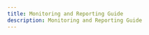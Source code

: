 ```yaml
---
title: Monitoring and Reporting Guide
description: Monitoring and Reporting Guide
---
```

<!--
# Chapter 2: Auditing and Reporting

Reports are a key tool for monitoring the health of the RadiantOne service and should be
generated frequently to understand the performance and load on the server and audit the
activity (who is doing what and when). RadiantOne includes three default types of basic reports:
Access, Audit and Group Audit. This section describes the report settings, content of these
reports, and recommendations on report usage.

## Recommendations for Auditing and Reporting

There are four recommendations for auditing and reporting:

- To analyze/debug a problem
- To periodically monitor the health of the RadiantOne service
- To audit client activity of RadiantOne (who is connecting, doing what, and when)
- To audit configuration changes to RadiantOne

The following sections describe each recommendation in more details.

>[!warning] The scenarios provided below are general guidelines and entirely optional. You should generate reports as often as required for your deployment.

### Analyzing Problems

If consumers of the RadiantOne service are experiencing problems (time-consuming logins, expected information not being returned...etc.), the access report can be helpful in pinpointing
what is happening on the server and diagnosing the problem.

The instructions in this section assume the following:

- The RadiantOne server log level has been set to a minimum of Info.
- The access log content is relevant (captures the period of time where consumers are seeing issues).
- All operations are configured to be included in the report.
- RadiantOne is configured to log to CSV (on the Settings Tab > Logs section > Server Logs, make sure the CSV Output format option is checked on the right side).

#### Starting the Log to Database Utility

The Log2DB settings can be managed from the Main Control Panel > Settings Tab > Reporting Section > Log2DB Settings sub-section.

After confirming the proper configuration, start the Log2DB Utility. On Windows platforms,
execute <RLI_HOME>/bin/runAccessLog2DB.bat <path to AccessLog2DBconfig.properties
file>. On UNIX platforms, execute runAccessLog2DB.sh <path to
AccessLog2DBconfig.properties file>. The AccessLog2DBconfig.properties file is in
<RLI_HOME>/config/log2db.

The Log2DB utility writes the access log information into a database. After, generate the Access
Report from the Main Control Panel -> Settings Tab -> Reporting section -> Access Log Report
sub-section. On the right side, click on the Generate Report button. The report can be found in
the location indicated in the Output Location parameter which is <RLI_HOME>/reporting-
birt/reports by default. If RadiantOne is deployed in a cluster, you can generate a single report
that aggregates statistics from all nodes in the cluster. For more information on configuring and
generating an Access Log report, see [Access Log Report Settings](#access-log-report-settings) and [Access Log Report](#access-log-report).

The summary section provides you with valuable information regarding how long operations are
taking and a summary of error codes found. In the detailed section of the report, you will find
specific entries from the log that match either a certain error code and/or exceed a response
time threshold. This information can be the starting point for further investigation and pinpoints
the location in the access log (by searching for the exact connection and operation numbers
associated with a specific operation) where the issue occurred. Sometimes, examining the
activity prior to an error can help in determining the cause of a problem.

### Monitoring the Health of the RadiantOne Service

It is typically recommended to monitor the health of the RadiantOne service over a one week period at least once a month. Pay close attention to the configured access log rotation schedule
to ensure no log content is missed (if applicable for your reports). The access log can be configured to roll over based on a configured size.

At the end of the reporting period, you can generate the Access Report from the Main Control Panel > Settings Tab > Reporting section > Access Log Report sub-section. On the right side,
click the Generate Report button. The report can be found in the location indicated in the Output Location parameter which is <RLI_HOME>/reporting-birt/reports by default.

The summary section provides you with valuable information regarding how long operations are
taking and a summary of error codes found. If these numbers are not as expected, they may
indicate areas where tuning is required. In the detailed section of the report, you will find specific
entries from the log that match either a certain error code and/or exceed a response time
threshold. With this information, you can search the exact log file location for more information
about the request that exceeded the response time. For example, if search operations are
consistently slow to respond against a certain branch in the RadiantOne namespace this could
indicate that a cache should be configured for this branch.

### Auditing RadiantOne Configuration Changes

To log configuration changes made through command line, using the vdsconfig utility, enable
config logging with the following steps:


>[!warning] these steps require downtime since all services must be stopped. If RadiantOne is deployed in a cluster, perform the following steps on each node.

1. Stop all RadiantOne services including ZooKeeper.
2. Edit <RLI_HOME>\config\advanced\features.properties and set:
    vdsconfig.logging.enabled=true
3. Restart ZooKeeper.
4. Restart all needed RadiantOne services.

Configuration changes are logged in: <RLI_HOME>/logs/vdsconfig.log

### Auditing RadiantOne Client Activity

It is typically recommended to audit RadiantOne client activity over a one-week period at least once a month.

Pay close attention to the configured access log rotation schedule to ensure no log content is missed (if applicable for your reports). The access log may be configured to roll over based on a
configured size.

You can generate the Audit Report from the Main Control Panel > Settings Tab > Reporting section > Audit Report sub-section. On the right side, click the Generate Report button. The
report can be found in the location indicated in the Output Location parameter which is <RLI_HOME>/reporting-birt/reports by default. If RadiantOne is deployed in a cluster, you can
generate a single report that aggregates statistics from all nodes in the cluster. For more information on configuring and generating an audit report, see [Audit Report Settings](#audit-report-settings) and [Audit Report](#audit-report).

>[!warning] you can also audit user activity and have the report sorted by
groups. The [Group Audit Report](#group-audit-report) is similar in output to the Audit Report. The only difference being the report categorizes user activity based on groups.

The session information is listed at the top of a section followed by the user DN that performed
the operations. Next to the user DN is a table consisting of all types of operations performed by
the user in addition to the total number of times that type of operation was performed. This
information allows you to monitor who is accessing the RadiantOne service and when, in
addition to what operations they are performing. This can help pinpoint undesirable access.

### Maintaining the Log Database

It is important to note that there is no built-in maintenance of the log database. The database
administrator responsible for the database chosen to store the log content should maintain the
database table as needed (the amount of log content stored in the database depends on
frequency the Log2DB utility is run and the activity against RadiantOne). This includes things
like sizing the table properly for log history it should store, clearing the old log content from the
table when it is no longer needed...etc.

>[!note] For assistance with establishing log maintenance and a reporting program, please contact Radiant Logic for professional services.

## Configuration

The reports are built on top of the capability of RadiantOne to store the access log content into a
database table. RadiantOne uses a separate utility named Log2DB to log into a database. There are four configuration settings that need to be considered. The [Log2DB settings](#log2db-settings), the [Access Report settings](#access-log-report-settings), the [Audit Report settings](#audit-report-settings), and the [Group Audit Report settings](#group-audit-report-settings). These are described in this section.

>[!warning] the database associated with the Log2DB settings must be running in order start the Log2DB Utility.

### Log2DB Settings

The database that houses the table which contains the RadiantOne access log content may be in any database server you choose. The default settings leverage a Derby database that is
included with RadiantOne. These settings are described below and are located on the Main Control Panel > Settings Tab > Reporting section > [Log2DB Settings](#log2db-settings) sub-section.

>[!warning] if you plan on using the RadiantOne [default report generation](#generating-reports),
then the log2db database must be Microsoft SQL Server, Oracle, Derby or PostgreSQL.

The default configuration file for logging to a database is:
<RLI_HOME>/config/log2db/AccessLog2DBconfig.properties

This properties file contains the connection information to the database where you want to store
the log table and the settings are described below.

Database Settings
The following settings are related to the database that stores the table containing the access log
contents.

- **Database Datasource**
<br>The name of the data source associated with the database server that will store the log content.
- Table Name
<br>The table name that will store the log contents.
- Mode (either Truncate or Append)
<br>When you start the log process, if you are in truncate mode, it empties the contents of the log table before anything new gets added. If you are using append mode, then the new log content is appended at the end of the table (rows are added).
- Table Creation
<br>Enter the appropriate create table syntax for the type of database you want to use. If you want to create the table on your own, then you can leave this parameter blank.

>[!warning] By default, the FILTER field in the table only allows 255 characters. If you are expecting client queries containing filters longer than 255 characters, edit the length accordingly in the create table statement and recreate the log table. Otherwise, any request from clients containing a filter longer than 255 characters is not logged into the database table by RadiantOne.

- Testing the Connection
<br>Click the Test Connection button to verify the connection to the database is working.
- Creating the Table
If the table that will store the access log content does not exist, use the Create Table Button to create it. Verify that the create table statement listed in the Table Creation parameter is accurate. You can also execute
<RLI_HOME>\bin\advanced\runCreateAccessLogTable.bat
(runCreateAccessLogTable.sh on UNIX) to create the log table in the database.
- Index Creation
<br>To create the indexes for the log table, click the Create Index button.
- Emptying the Table
<br>To delete the contents of the log table, click the Empty Table button.
- Dropping the Table
<br>To delete the log table itself, click the Drop Table button

Rules

The rules associated with logging to the database can be seen in the <RLI_HOME>/config/log2db/AccessLog2DBconfig.properties file and are based on regular expression.

- Mapping – indicates the format of the log that is parsed and reported on.
- Pattern – indicates the regular expression that is associated with the mapping.

Log Output Format

On the Main Control Panel > Settings tab > Logs section, select Access Logs. On the right side, check the CSV output format and click **Save**.

![An image showing ](Media/Image2.1.jpg)

Figure 2. 1 : CSV Selected as Log Output Format

### Access Log Report Settings

The access log report settings are located on the Main Control Panel > Settings Tab > Reporting section -> Access Log Report sub-section. The default configuration file for the
access log report properties is: <RLI_HOME>/config/log2db/ReportConfig.properties. This properties file contains the information about what to include in the Access Report and the
settings are described below.

Type of Chart

These settings indicate the type of chart and logo to be used in the report. There are three types
of charts possible for the Access Report.

- Pie - A circular chart divided into triangular areas proportional to the percentages of
the whole.
- Bar - A chart with rectangular bars with lengths proportional to the values that they
represent.
- Line - Chart that displays information as a series of data points connected by straight segments.

Logo for Report

Browse to the picture that should be included at the top left corner of the report (if any).

Types of Operations

The operations that appear in the access report are: bind, base search, one level search, sub
tree search, add, modify, compare, and delete.

For each operation, you can set response time intervals, thresholds and error codes to report
on. Each of these parameters is described below. To set these parameters, select the type of
operation, and click the Edit button.

Response Time Intervals
Per operation type, you can specify the time intervals to be used as a basis for reporting
how long operations are taking to finish.

These values are in milliseconds (ms) and each interval is separated with a comma. There are five default intervals defined:
[0, 10], [11, 100], [101, 1000], [1001, 10000] and [10000, infinity].

For each interval, the report indicates how many operations (with the associated percentage) lasted between 0ms and 10ms, how many operations lasted between 11ms
and 100ms, how many operations lasted between 101ms and 1000ms, etc.

This is a good way to get an overall idea about the performance of the RadiantOne service
for handling specific types of operations.

Response Time Thresholds
Per operation type, you can specify that any operation that exceeds a specified response
time, is included in the report. Include the maximum amount of time (in milliseconds) that a
response should not exceed.

>[!note] If the check box is not checked for the Response Time Exceeding
parameter, then nothing is reported for this kind of operation.

Error Codes to Report
Per operation type you can indicate certain error codes to include in the report. Enter the
specific error codes you are concerned about.

>[!note] If the check box is not checked for the Error Codes to Report parameter,
then nothing is reported for this kind of operation.

### Audit Report Settings

The audit report settings are located on the Main Control Panel -> Settings Tab > Reporting section > Audit Report sub-section. The default configuration file for the audit report properties
is: <RLI_HOME>/config/log2db/AuditConfig.properties. This properties file contains the information about what to include in the Audit Report and the settings are described below.

Logo for Report

Browse to the picture that should be included at the top left corner of the report (if any).

Types of Operations

The types of operations to be included in the audit report should be checked. The options are as
follows:

- Bind – LDAP bind (authentication) requests received by RadiantOne.
- Add – Add entry requests received by RadiantOne.
- Modify – Update entry requests received by RadiantOne.
- Search – Search (base, one-level, sub-tree) requests received by RadiantOne.
- Delete – Delete requests received by RadiantOne.
- Compare – Compare requests received by RadiantOne.

### Group Audit Report Settings

The group audit report settings are located on the Main Control Panel > Settings Tab > Reporting section -> Group Audit Report sub-section. The default configuration file for the audit
report properties is: <RLI_HOME>/config/log2db/GroupAuditConfig.properties. This properties file contains the information about what to include in the Group Audit Report and the settings
are described below.

Logo for Report

Enter the path to the picture that should be included at the top left corner of the report (if any).

Types of Operations

The types of operations to be included in the group audit report should be checked. The options are as follows:

- Bind – LDAP bind (authentication) requests received by RadiantOne.
- Add – Add entry requests received by RadiantOne.
- Modify – Update entry requests received by RadiantOne.
- Search – Search (base, one-level, sub-tree) requests received by RadiantOne.
- Delete – Delete requests received by RadiantOne.
- Compare – Compare requests received by RadiantOne.

## Generating Reports

Details about how to generate reports and the contents of each are described in this section.

### Access Log Report

To generate the access log report:

1. Go to the Main Control Panel > Settings Tab > Reporting section > Access Log Report sub-section.
2. If needed, customize the parameters and click Save.
3. Click the Generate Report button. The Generate Access Log Report window opens.
4. You can specify a location for the reports to be stored in the Output Location field. The default location for generated reports is <RLI_HOME>/reporting-birt/reports. Alternatively, you can specify a network share path.
5. Indicate a time period the report should include (start and end dates and times).
6. To generate a report that aggregates statistics from all nodes in your RadiantOne clusterinto a single report, check the Global Report box.
7. To generate a report for a single node, indicate the server name in the Server Name field.
>[!warning] if RadiantOne is deployed in a cluster, the default behavior of the
Access Report generator is to create a report for each node. Values entered in the Server Name field override checking the Global Report Box.
8. You can specify a session ID if needed.

![An image showing ](Media/Image2.2.jpg)

Figure 2. 2 : Generating an Access Log Report for a Single Node

9. Click the Generate button.

The access report consists of two main sections; a summary section followed by a detailed
section. The contents of each section are described below.

**Summary Section**

The summary appears first and starts off with two tables. The first table indicates the types of operations received by RadiantOne and the total number per operation. The second table indicates the various result codes that appear throughout the report, their meaning and the
number of times they appear. These tables are followed by sections dedicated for each type of operation (bind, base searches, one level searches, sub tree searches, add, modify, delete, and compare). These sections include a chart (line, bar or pie...depending on the configuration), in addition to two tables summarizing the results. One table details the duration intervals, the number of corresponding operations that occurred during the interval and the percentage of
these operations overall. The second table displays the result codes encountered for the
specific type of operation, their meaning and the number of times they appeared during the report.

Below is an example of the Bind Operations section from an Access Report.

![An image showing ](Media/Image2.3.jpg)

Figure 2. 3 : Example of Bind Operations Summary in an Access Report using Pie Chart

If there are no operations of a certain type during a reporting period, the section allocated for the
operation has the word None in it.

**Detailed Section**

The detailed section of the report is based on what has been configured for the response time thresholds and error codes of interest. These parameters are configurable for each type of operation (bind, add, delete...etc.).

**Response Time Threshold**

If there is a response time threshold set for a specific operation, all events that exceed the
threshold appear in the detailed section of the report. The details for bind operations include
how long the operation took (in milliseconds), the date, session ID, connection #, operation #
and the Bind DN (user the operation was issued by). Below is an example of report details on
bind operations that exceed the configured threshold.

![An image showing ](Media/Image2.4.jpg)

Figure 2.4 : Example of Report Details for Bind Operations Exceeding a Threshold

The details for base search operations include how long the operation took (in milliseconds), date, session ID, connection ID, operation ID, the Base DN (entry that was searched for) and the filter.

The details for one level search operations include how long the operation took (in milliseconds), date, session ID, connection ID, operation ID, the Base DN (entry where the one
level search started from) and the filter.

The details for sub tree search operations include how long the operation took (in milliseconds),
date, session ID, connection ID, operation ID, the Base DN (entry where the sub tree search
started from) and the filter.

The details for add operations include how long the operation took (in milliseconds), date,
session ID, connection ID, operation ID, the Entry (DN) to be added.

The details for modify operations include how long the operation took (in milliseconds), date,
session ID, connection ID, operation ID, the object (entry to be modified) and the modification
details.

The details for delete operations include how long the operation took (in milliseconds), date,
session ID, connection ID, operation ID, the Entry (DN) to be deleted.

The details for compare operations include how long the operation took (in milliseconds), date,
session ID, connection ID, operation ID, and information about the compare operation.

**Error Codes of Interest**

If specific error codes (or all error codes) associated with an operation type (bind, add, delete...etc.) have been configured for the report, they appear in the detailed section following the items that have exceeded the response time threshold. The details for bind operations
include the result code, date, session ID, connection ID, operation ID, and the Bind DN (user the operation was issued by). Below is an example of a report details for bind operations that return an error code of interest.

![An image showing ](Media/Image2.5.jpg)

Figure 2. 5 : Example of Bind Operations Details in an Access Report


>[!note] If both the Response Time Exceeding and the Error Codes to Report options are unchecked for ALL operations (Bind, Base search, One Levelsearch, Sub Tree search, Add, Modify, Delete and Compare), the detailed part of the report is not generated. If both Response Time Exceeding and the ErrorCodes to Report options are unchecked just for a specific kind of operation, the corresponding part of the report designated for the operation is empty. However, if one of these options is enabled for a specific operation and no operations of the type are found, the part is empty, but it is still included in the detailed report.**

### Audit Report

To generate the audit report:

1. Go to the Main Control Panel > Settings Tab > Reporting section > Audit Report sub-section.
2. If needed, customize the parameters and click Save.
3. Click on the Generate Report button. The Generate Audit Report window opens.
4. You can specify a location for the reports to be stored in the Output Location field. The default location for generated reports is <RLI_HOME>\reporting-birt\reports. Alternatively, you can specify a network share path.
5. Indicate a time period the report should include (start and end dates and times)
6. To generate a report that aggregate statistics from all nodes in your RadiantOne cluster
    into a single report, check the Global Report box.
7. To generate a report for a single node, indicate the server name in the Server Name field.

>[!warning] if RadiantOne is deployed in a cluster, the default behavior of the
Audit Report generator is to create a report for each node. The values entered in the Server Name field override checking the Global Report box.

8. You can specify a session ID if needed.

![An image showing ](Media/Image2.6.jpg)

Figure 2. 6 : Generating an Audit Report for a Single Node

9. Click the Generate button.

The audit report is comprised of a summary of all types of operations performed by a specific
user during a specific session.

The session information is listed at the top of a section followed by the user DN that performed
the operations. Next to the user DN is a table consisting of all types of operations performed by
the user in addition to the total number of times that type of operation was performed.

![An image showing ](Media/Image2.7.jpg)

Figure 2. 7 : Example Contents of an Audit Report

### Group Audit Report

The Group Audit Report is similar in output to the Audit Report. The only difference being the
report categorizes user activity based on groups.

To generate the Group Audit report:

1. Go to the Main Control Panel > Settings Tab > Reporting section > Group Audit Report sub-section.
2. On the right side, click on the Generate Report button.
3. Specify a location for the reports to be stored.
4. Enter the groups location (use a semi-colon to separate the list of group location DNs).
5. Enter the attribute(s) containing the group members.
6. Indicate whether or not to show members without any activity in the report. If you want a report of a list of groups and the members of each group, you might not care if they have performed any requests to RadiantOne. For example, in the Group Audit Report shown below, all members of a group named Dynamic are shown in the report. Each member has N/A for their stats as they have not performed any activity during the reporting period defined.

![An image showing ](Media/Image2.8.jpg)

Figure 2.8: Example Group Audit Report Containing Members with No Activity

7. Enter a time period the report should include (start and end dates).
8. Additional parameters like server name and session ID can also be included in the report if needed.
9. Click Generate.

The group audit report is comprised of a summary of all types of operations performed, grouped
by user, during a specific session.

The session information is listed at the top of a section followed by the user DN that performed
the operations. Next to the user DN is a table consisting of all types of operations performed by
the user in addition to the total number of times that type of operation was performed.

![An image showing ](Media/Image2.9.jpg)

Figure 2. 9 : Example Contents of a Group Audit Report
-->